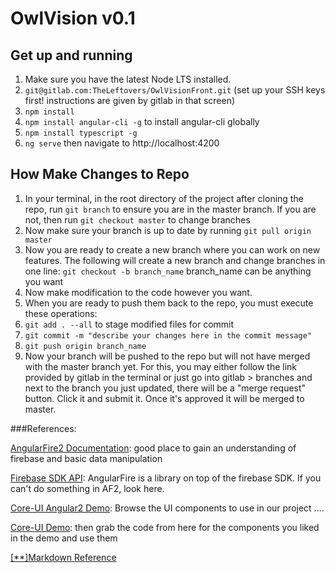 # OwlVision v0.1

## Get up and running

1. Make sure you have the latest Node LTS installed.
2. `git@gitlab.com:TheLeftovers/OwlVisionFront.git` (set up your SSH keys first! instructions are given by gitlab in that screen)
3. `npm install`
4. `npm install angular-cli -g` to install angular-cli globally
5. `npm install typescript -g`
6. `ng serve` then navigate to http://localhost:4200

## How Make Changes to Repo

1. In your terminal, in the root directory of the project after cloning the repo, run `git branch` to ensure you are in the master branch. If you are not, then run `git checkout master` to change branches
2. Now make sure your branch is up to date by running `git pull origin master`
3. Now you are ready to create a new branch where you can work on new features. The following will create a new branch and change branches in one line: `git checkout -b branch_name` branch_name can be anything you want
4. Now make modification to the code however you want.
5. When you are ready to push them back to the repo, you must execute these operations:
 1. `git add . --all` to stage modified files for commit
 2. `git commit -m "describe your changes here in the commit message"`
 3. `git push origin branch_name`
6. Now your branch will be pushed to the repo but will not have merged with the master branch yet. For this, you may either follow the link provided by gitlab in the terminal or just go into gitlab > branches and next to the branch you just updated, there will be a "merge request" button. Click it and submit it. Once it's approved it will be merged to master.

###References:

[AngularFire2 Documentation](https://github.com/angular/angularfire2/blob/master/docs/1-install-and-setup.md): good place to gain an understanding of firebase and basic data manipulation

[Firebase SDK API](https://firebase.google.com/docs/reference/js/): AngularFire is a library on top of the firebase SDK. If you can't do something in AF2, look here.

[Core-UI Angular2 Demo](http://coreui.io/demo/Angular2_Demo/#/dashboard): Browse the UI components to use in our project ....

[Core-UI Demo](https://github.com/mrholek/CoreUI-Free-Bootstrap-Admin-Template/tree/master/Angular2_CLI_Full_Project/src/app): then grab the code from here for the components you liked in the demo and use them

[[**]Markdown Reference](https://gitlab.com/help/user/markdown)
